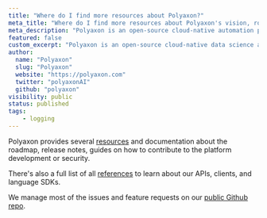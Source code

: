 ```yaml
---
title: "Where do I find more resources about Polyaxon?"
meta_title: "Where do I find more resources about Polyaxon's vision, roadmap, contribution. - FAQ"
meta_description: "Polyaxon is an open-source cloud-native automation platform for data science, machine learning, and deep learning."
featured: false
custom_excerpt: "Polyaxon is an open-source cloud-native data science automation platform, and most of the resources are on github.com"
author:
  name: "Polyaxon"
  slug: "Polyaxon"
  website: "https://polyaxon.com"
  twitter: "polyaxonAI"
  github: "polyaxon"
visibility: public
status: published
tags:
    - logging
---
```


Polyaxon provides several [resources](/docs/resources/) and documentation about the roadmap, release notes, 
guides on how to contribute to the platform development or security.

There's also a full list of all [references](/docs/references/) to learn about our APIs, clients, and language SDKs.

We manage most of the issues and feature requests on our [public Github repo](https://github.com/polyaxon/polyaxon).    
